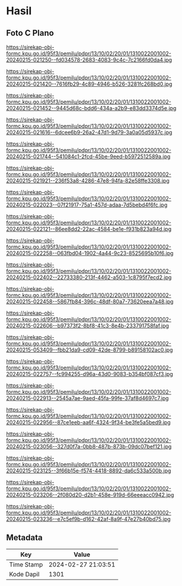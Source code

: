 # Hasil

## Foto C Plano

https://sirekap-obj-formc.kpu.go.id/95f3/pemilu/pdpr/13/10/02/20/01/1310022001002-20240215-021250--fd034578-2683-4083-9c4c-7c2166fd0da4.jpg

https://sirekap-obj-formc.kpu.go.id/95f3/pemilu/pdpr/13/10/02/20/01/1310022001002-20240215-021420--7616fb29-4c89-4946-b526-3281fc268bd0.jpg

https://sirekap-obj-formc.kpu.go.id/95f3/pemilu/pdpr/13/10/02/20/01/1310022001002-20240215-021452--9445d68c-bdd6-434a-a2b9-e83dd3374d5e.jpg

https://sirekap-obj-formc.kpu.go.id/95f3/pemilu/pdpr/13/10/02/20/01/1310022001002-20240215-021616--6dcee6b9-26a2-47d1-9d79-3a0a05d5937c.jpg

https://sirekap-obj-formc.kpu.go.id/95f3/pemilu/pdpr/13/10/02/20/01/1310022001002-20240215-021744--541084c1-2fcd-45be-9eed-b5972512589a.jpg

https://sirekap-obj-formc.kpu.go.id/95f3/pemilu/pdpr/13/10/02/20/01/1310022001002-20240215-021921--236f53a8-4286-47e8-94fa-82e58ffe3308.jpg

https://sirekap-obj-formc.kpu.go.id/95f3/pemilu/pdpr/13/10/02/20/01/1310022001002-20240215-022023--07f21917-75a1-457d-adaa-7d5bebd4f6fc.jpg

https://sirekap-obj-formc.kpu.go.id/95f3/pemilu/pdpr/13/10/02/20/01/1310022001002-20240215-022121--86ee8dd2-22ac-4584-be1e-f931b823a94d.jpg

https://sirekap-obj-formc.kpu.go.id/95f3/pemilu/pdpr/13/10/02/20/01/1310022001002-20240215-022258--063fbd04-1902-4a44-9c23-8525695b10f6.jpg

https://sirekap-obj-formc.kpu.go.id/95f3/pemilu/pdpr/13/10/02/20/01/1310022001002-20240215-022402--22733380-213f-4462-a503-1c8795f7ecd2.jpg

https://sirekap-obj-formc.kpu.go.id/95f3/pemilu/pdpr/13/10/02/20/01/1310022001002-20240215-022458--5867fb84-396c-48df-80a7-73620eea7a48.jpg

https://sirekap-obj-formc.kpu.go.id/95f3/pemilu/pdpr/13/10/02/20/01/1310022001002-20240215-022606--b97373f2-8bf8-41c3-8e4b-233791758faf.jpg

https://sirekap-obj-formc.kpu.go.id/95f3/pemilu/pdpr/13/10/02/20/01/1310022001002-20240215-053409--fbb21da9-cd09-42de-8799-b89158102ac0.jpg

https://sirekap-obj-formc.kpu.go.id/95f3/pemilu/pdpr/13/10/02/20/01/1310022001002-20240215-022757--fc994255-d96a-43d0-9083-b354bf087cf3.jpg

https://sirekap-obj-formc.kpu.go.id/95f3/pemilu/pdpr/13/10/02/20/01/1310022001002-20240215-022913--2545a7ae-9aed-45fa-99fe-37af8d4697c7.jpg

https://sirekap-obj-formc.kpu.go.id/95f3/pemilu/pdpr/13/10/02/20/01/1310022001002-20240215-022956--87ce1eeb-aa6f-4324-9f34-be3fe5a5bed9.jpg

https://sirekap-obj-formc.kpu.go.id/95f3/pemilu/pdpr/13/10/02/20/01/1310022001002-20240215-023056--327d0f7a-0bb8-487b-873b-09dc07bef121.jpg

https://sirekap-obj-formc.kpu.go.id/95f3/pemilu/pdpr/13/10/02/20/01/1310022001002-20240215-023125--3f66b15e-f574-4418-8892-da6c533a500b.jpg

https://sirekap-obj-formc.kpu.go.id/95f3/pemilu/pdpr/13/10/02/20/01/1310022001002-20240215-023206--2f080d20-d2b1-458e-919d-66eeeacc0942.jpg

https://sirekap-obj-formc.kpu.go.id/95f3/pemilu/pdpr/13/10/02/20/01/1310022001002-20240215-023236--e7c5ef9b-d162-42af-8a9f-47e27b40bd75.jpg


## Metadata

| Key        | Value               |
| ---------- | ------------------- |
| Time Stamp | 2024-02-27 21:03:51 |
| Kode Dapil | 1301                |



